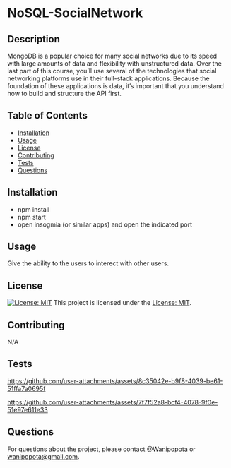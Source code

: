 # NoSQL-SocialNetwork
  
  ## Description
  MongoDB is a popular choice for many social networks due to its speed with large amounts of data and flexibility with unstructured data. Over the last part of this course, you’ll use several of the technologies that social networking platforms use in their full-stack applications. Because the foundation of these applications is data, it’s important that you understand how to build and structure the API first.
  
  ## Table of Contents
  - [Installation](#installation)
  - [Usage](#usage)
  - [License](#license)
  - [Contributing](#contributing)
  - [Tests](#tests)
  - [Questions](#questions)
  
  ## Installation
  - npm install
  - npm start
  - open insogmia (or similar apps) and open the indicated port
  
  ## Usage
  Give the ability to the users to interect with other users.
  
  ## License
  [![License: MIT](https://img.shields.io/badge/License-MIT-yellow.svg)](https://opensource.org/licenses/MIT)
  This project is licensed under the [License: MIT](https://opensource.org/licenses/MIT).
  
  ## Contributing
  N/A
  
  ## Tests
  
  https://github.com/user-attachments/assets/8c35042e-b9f8-4039-be61-51ffa7a0695f

  https://github.com/user-attachments/assets/7f7f52a8-bcf4-4078-9f0e-51e97e611e33


  
  ## Questions
  For questions about the project, please contact [@Wanipopota](https://github.com/Wanipopota) or wanipopota@gmail.com.
  
